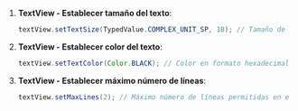 1. **TextView - Establecer tamaño del texto**:

   ```java
   textView.setTextSize(TypedValue.COMPLEX_UNIT_SP, 18); // Tamaño de texto en sp
   ```

2. **TextView - Establecer color del texto**:

   ```java
   textView.setTextColor(Color.BLACK); // Color en formato hexadecimal o Color.RED, etc.
   ```

3. **TextView - Establecer máximo número de líneas**:

   ```java
   textView.setMaxLines(2); // Máximo número de líneas permitidas en el TextView
   ```
